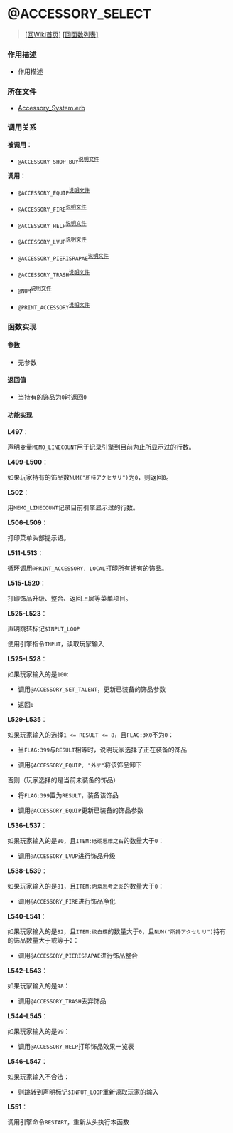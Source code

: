 ﻿# @ACCESSORY_SELECT

> [\[回Wiki首页\]](/Wiki) [\[回函数列表\]](/Wiki/erasqn_wiki/function/README.md)

### 作用描述

+ 作用描述

### 所在文件

+ [Accessory_System.erb](/ERB/SHOP/Accessory_System.erb#L376-L493)

### 调用关系

**被调用**：

+ `@ACCESSORY_SHOP_BUY`<sup>[说明文件](/Wiki/erasqn_wiki/function/a/accessory_shop_buy.md)</sup>

**调用**：

+ `@ACCESSORY_EQUIP`<sup>[说明文件](/Wiki/erasqn_wiki/function/a/accessory_equip.md)</sup>

+ `@ACCESSORY_FIRE`<sup>[说明文件](/Wiki/erasqn_wiki/function/a/accessory_fire.md)</sup>

+ `@ACCESSORY_HELP`<sup>[说明文件](/Wiki/erasqn_wiki/function/a/accessory_fire.md)</sup>

+ `@ACCESSORY_LVUP`<sup>[说明文件](/Wiki/erasqn_wiki/function/a/accessory_lvup.md)</sup>

+ `@ACCESSORY_PIERISRAPAE`<sup>[说明文件](/Wiki/erasqn_wiki/function/a/accessory_pierisrapae.md)</sup>

+ `@ACCESSORY_TRASH`<sup>[说明文件](/Wiki/erasqn_wiki/function/a/accessory_trash.md)</sup>

+ `@NUM`<sup>[说明文件](/Wiki/erasqn_wiki/function/n/num.md)</sup>

+ `@PRINT_ACCESSORY`<sup>[说明文件](/Wiki/erasqn_wiki/function/p/print_accessory.md)</sup>

### 函数实现

#### 参数

+ 无参数

#### 返回值

+ 当持有的饰品为`0`时返回`0`

#### 功能实现

**L497**：

声明变量`MEMO_LINECOUNT`用于记录引擎到目前为止所显示过的行数。

**L499-L500**：

如果玩家持有的饰品数`NUM("所持アクセサリ")`为`0`，则返回`0`。

**L502**：

用`MEMO_LINECOUNT`记录目前引擎显示过的行数。

**L506-L509**：

打印菜单头部提示语。

**L511-L513**：

循环调用`@PRINT_ACCESSORY, LOCAL`打印所有拥有的饰品。

**L515-L520**：

打印饰品升级、整合、返回上层等菜单项目。

**L525-L523**：

声明跳转标记`$INPUT_LOOP`

使用引擎指令`INPUT`，读取玩家输入

**L525-L528**：

如果玩家输入的是`100`:

  + 调用`@ACCESSORY_SET_TALENT`，更新已装备的饰品参数

  + 返回`0`

**L529-L535**：

如果玩家输入的选择`1 <= RESULT <= 8`，且`FLAG:3X0`不为`0`：

  + 当`FLAG:399`与`RESULT`相等时，说明玩家选择了正在装备的饰品

  + 调用`@ACCESSORY_EQUIP, "外す"`将该饰品卸下

否则（玩家选择的是当前未装备的饰品）

  + 将`FLAG:399`置为`RESULT`，装备该饰品

  + 调用`@ACCESSORY_EQUIP`更新已装备的饰品参数

**L536-L537**：

如果玩家输入的是`80`，且`ITEM:砥砺思维之石`的数量大于`0`：

  + 调用`@ACCESSORY_LVUP`进行饰品升级

**L538-L539**：

如果玩家输入的是`81`，且`ITEM:灼烧思考之炎`的数量大于`0`：

  + 调用`@ACCESSORY_FIRE`进行饰品净化

**L540-L541**：

如果玩家输入的是`82`，且`ITEM:纹白蝶`的数量大于`0`，且`NUM("所持アクセサリ")`持有的饰品数量大于或等于`2`：

  + 调用`@ACCESSORY_PIERISRAPAE`进行饰品整合

**L542-L543**：

如果玩家输入的是`98`：

  + 调用`@ACCESSORY_TRASH`丢弃饰品

**L544-L545**：

如果玩家输入的是`99`：

  + 调用`@ACCESSORY_HELP`打印饰品效果一览表

**L546-L547**：

如果玩家输入不合法：

  + 则跳转到声明标记`$INPUT_LOOP`重新读取玩家的输入

**L551**：

调用引擎命令`RESTART`，重新从头执行本函数
